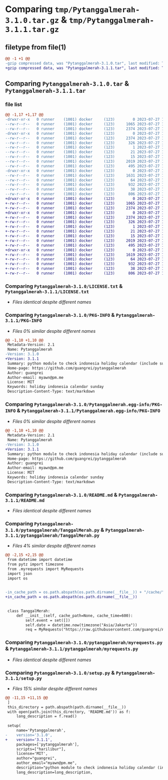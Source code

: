 # Comparing `tmp/Pytanggalmerah-3.1.0.tar.gz` & `tmp/Pytanggalmerah-3.1.1.tar.gz`

## filetype from file(1)

```diff
@@ -1 +1 @@
-gzip compressed data, was "Pytanggalmerah-3.1.0.tar", last modified: Thu Jul 27 16:27:28 2023, max compression
+gzip compressed data, was "Pytanggalmerah-3.1.1.tar", last modified: Thu Jul 27 17:27:02 2023, max compression
```

## Comparing `Pytanggalmerah-3.1.0.tar` & `Pytanggalmerah-3.1.1.tar`

### file list

```diff
@@ -1,17 +1,17 @@
-drwxr-xr-x   0 runner    (1001) docker     (123)        0 2023-07-27 16:27:28.707803 Pytanggalmerah-3.1.0/
--rw-r--r--   0 runner    (1001) docker     (123)     1065 2023-07-27 16:27:03.000000 Pytanggalmerah-3.1.0/LICENSE.txt
--rw-r--r--   0 runner    (1001) docker     (123)     2374 2023-07-27 16:27:28.707803 Pytanggalmerah-3.1.0/PKG-INFO
-drwxr-xr-x   0 runner    (1001) docker     (123)        0 2023-07-27 16:27:28.707803 Pytanggalmerah-3.1.0/Pytanggalmerah.egg-info/
--rw-r--r--   0 runner    (1001) docker     (123)     2374 2023-07-27 16:27:28.000000 Pytanggalmerah-3.1.0/Pytanggalmerah.egg-info/PKG-INFO
--rw-r--r--   0 runner    (1001) docker     (123)      326 2023-07-27 16:27:28.000000 Pytanggalmerah-3.1.0/Pytanggalmerah.egg-info/SOURCES.txt
--rw-r--r--   0 runner    (1001) docker     (123)        1 2023-07-27 16:27:28.000000 Pytanggalmerah-3.1.0/Pytanggalmerah.egg-info/dependency_links.txt
--rw-r--r--   0 runner    (1001) docker     (123)       21 2023-07-27 16:27:28.000000 Pytanggalmerah-3.1.0/Pytanggalmerah.egg-info/requires.txt
--rw-r--r--   0 runner    (1001) docker     (123)       15 2023-07-27 16:27:28.000000 Pytanggalmerah-3.1.0/Pytanggalmerah.egg-info/top_level.txt
--rw-r--r--   0 runner    (1001) docker     (123)     2019 2023-07-27 16:27:03.000000 Pytanggalmerah-3.1.0/README.md
--rw-r--r--   0 runner    (1001) docker     (123)      495 2023-07-27 16:27:03.000000 Pytanggalmerah-3.1.0/harilibur
-drwxr-xr-x   0 runner    (1001) docker     (123)        0 2023-07-27 16:27:28.707803 Pytanggalmerah-3.1.0/pytanggalmerah/
--rw-r--r--   0 runner    (1001) docker     (123)     1631 2023-07-27 16:27:19.000000 Pytanggalmerah-3.1.0/pytanggalmerah/TanggalMerah.py
--rw-r--r--   0 runner    (1001) docker     (123)       64 2023-07-27 16:27:03.000000 Pytanggalmerah-3.1.0/pytanggalmerah/__init__.py
--rw-r--r--   0 runner    (1001) docker     (123)      932 2023-07-27 16:27:03.000000 Pytanggalmerah-3.1.0/pytanggalmerah/myrequests.py
--rw-r--r--   0 runner    (1001) docker     (123)       38 2023-07-27 16:27:28.711803 Pytanggalmerah-3.1.0/setup.cfg
--rw-r--r--   0 runner    (1001) docker     (123)      806 2023-07-27 16:27:19.000000 Pytanggalmerah-3.1.0/setup.py
+drwxr-xr-x   0 runner    (1001) docker     (123)        0 2023-07-27 17:27:02.842887 Pytanggalmerah-3.1.1/
+-rw-r--r--   0 runner    (1001) docker     (123)     1065 2023-07-27 17:26:43.000000 Pytanggalmerah-3.1.1/LICENSE.txt
+-rw-r--r--   0 runner    (1001) docker     (123)     2374 2023-07-27 17:27:02.842887 Pytanggalmerah-3.1.1/PKG-INFO
+drwxr-xr-x   0 runner    (1001) docker     (123)        0 2023-07-27 17:27:02.842887 Pytanggalmerah-3.1.1/Pytanggalmerah.egg-info/
+-rw-r--r--   0 runner    (1001) docker     (123)     2374 2023-07-27 17:27:02.000000 Pytanggalmerah-3.1.1/Pytanggalmerah.egg-info/PKG-INFO
+-rw-r--r--   0 runner    (1001) docker     (123)      326 2023-07-27 17:27:02.000000 Pytanggalmerah-3.1.1/Pytanggalmerah.egg-info/SOURCES.txt
+-rw-r--r--   0 runner    (1001) docker     (123)        1 2023-07-27 17:27:02.000000 Pytanggalmerah-3.1.1/Pytanggalmerah.egg-info/dependency_links.txt
+-rw-r--r--   0 runner    (1001) docker     (123)       21 2023-07-27 17:27:02.000000 Pytanggalmerah-3.1.1/Pytanggalmerah.egg-info/requires.txt
+-rw-r--r--   0 runner    (1001) docker     (123)       15 2023-07-27 17:27:02.000000 Pytanggalmerah-3.1.1/Pytanggalmerah.egg-info/top_level.txt
+-rw-r--r--   0 runner    (1001) docker     (123)     2019 2023-07-27 17:26:43.000000 Pytanggalmerah-3.1.1/README.md
+-rw-r--r--   0 runner    (1001) docker     (123)      495 2023-07-27 17:26:43.000000 Pytanggalmerah-3.1.1/harilibur
+drwxr-xr-x   0 runner    (1001) docker     (123)        0 2023-07-27 17:27:02.842887 Pytanggalmerah-3.1.1/pytanggalmerah/
+-rw-r--r--   0 runner    (1001) docker     (123)     1619 2023-07-27 17:26:55.000000 Pytanggalmerah-3.1.1/pytanggalmerah/TanggalMerah.py
+-rw-r--r--   0 runner    (1001) docker     (123)       64 2023-07-27 17:26:43.000000 Pytanggalmerah-3.1.1/pytanggalmerah/__init__.py
+-rw-r--r--   0 runner    (1001) docker     (123)      932 2023-07-27 17:26:43.000000 Pytanggalmerah-3.1.1/pytanggalmerah/myrequests.py
+-rw-r--r--   0 runner    (1001) docker     (123)       38 2023-07-27 17:27:02.842887 Pytanggalmerah-3.1.1/setup.cfg
+-rw-r--r--   0 runner    (1001) docker     (123)      806 2023-07-27 17:26:55.000000 Pytanggalmerah-3.1.1/setup.py
```

### Comparing `Pytanggalmerah-3.1.0/LICENSE.txt` & `Pytanggalmerah-3.1.1/LICENSE.txt`

 * *Files identical despite different names*

### Comparing `Pytanggalmerah-3.1.0/PKG-INFO` & `Pytanggalmerah-3.1.1/PKG-INFO`

 * *Files 0% similar despite different names*

```diff
@@ -1,10 +1,10 @@
 Metadata-Version: 2.1
 Name: Pytanggalmerah
-Version: 3.1.0
+Version: 3.1.1
 Summary: python module to check indonesia holiday calendar (include sunday)
 Home-page: https://github.com/guangrei/pytanggalmerah
 Author: guangrei
 Author-email: myawn@pm.me
 License: MIT
 Keywords: holiday indonesia calendar sunday
 Description-Content-Type: text/markdown
```

### Comparing `Pytanggalmerah-3.1.0/Pytanggalmerah.egg-info/PKG-INFO` & `Pytanggalmerah-3.1.1/Pytanggalmerah.egg-info/PKG-INFO`

 * *Files 0% similar despite different names*

```diff
@@ -1,10 +1,10 @@
 Metadata-Version: 2.1
 Name: Pytanggalmerah
-Version: 3.1.0
+Version: 3.1.1
 Summary: python module to check indonesia holiday calendar (include sunday)
 Home-page: https://github.com/guangrei/pytanggalmerah
 Author: guangrei
 Author-email: myawn@pm.me
 License: MIT
 Keywords: holiday indonesia calendar sunday
 Description-Content-Type: text/markdown
```

### Comparing `Pytanggalmerah-3.1.0/README.md` & `Pytanggalmerah-3.1.1/README.md`

 * *Files identical despite different names*

### Comparing `Pytanggalmerah-3.1.0/pytanggalmerah/TanggalMerah.py` & `Pytanggalmerah-3.1.1/pytanggalmerah/TanggalMerah.py`

 * *Files 4% similar despite different names*

```diff
@@ -2,15 +2,15 @@
 from datetime import datetime
 from pytz import timezone
 from .myrequests import MyRequests
 import json
 import os
 
 
-in_cache_path = os.path.abspath(os.path.dirname(__file__)) + "/cache/"
+in_cache_path = os.path.abspath(os.path.dirname(__file__))
 
 
 class TanggalMerah:
     def __init__(self, cache_path=None, cache_time=600):
         self.event = set([])
         self.date = datetime.now(timezone("Asia/Jakarta"))
         req = MyRequests("https://raw.githubusercontent.com/guangrei/APIHariLibur_V2/main/holidays.json",
```

### Comparing `Pytanggalmerah-3.1.0/pytanggalmerah/myrequests.py` & `Pytanggalmerah-3.1.1/pytanggalmerah/myrequests.py`

 * *Files identical despite different names*

### Comparing `Pytanggalmerah-3.1.0/setup.py` & `Pytanggalmerah-3.1.1/setup.py`

 * *Files 15% similar despite different names*

```diff
@@ -11,15 +11,15 @@
 ]
 this_directory = path.abspath(path.dirname(__file__))
 with open(path.join(this_directory, 'README.md')) as f:
     long_description = f.read()
 
 setup(
     name='Pytanggalmerah',
-    version='3.1.0',
+    version='3.1.1',
     packages=['pytanggalmerah'],
     scripts=["harilibur"],
     license='MIT',
     author="guangrei",
     author_email="myawn@pm.me",
     description="python module to check indonesia holiday calendar (include sunday)",
     long_description=long_description,
```

